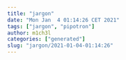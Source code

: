 ```yaml
---
title: "jargon"
date: "Mon Jan  4 01:14:26 CET 2021"
tags: ["jargon", "pipotron"]
author: m1ch3l
categories: ["generated"]
slug: "jargon/2021-01-04-01:14:26"
---
```



